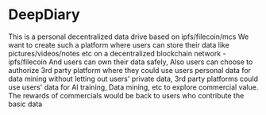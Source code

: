 # DeepDiary
This is a personal decentralized data drive based on ipfs/filecoin/mcs We want to create such a platform where users can store their data like pictures/videos/notes etc on a decentralized blockchain network - ipfs/filecoin And users can own their data safely, Also users can choose to authorize 3rd party platform where they could use users personal data for data mining without letting out users' private data, 3rd party platforms could use users' data for AI training, Data mining, etc to explore commercial value. The rewards of commercials would be back to users who contribute the basic data
